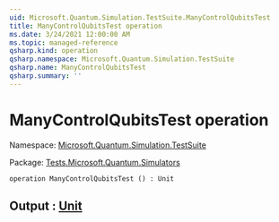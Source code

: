 ```yaml
---
uid: Microsoft.Quantum.Simulation.TestSuite.ManyControlQubitsTest
title: ManyControlQubitsTest operation
ms.date: 3/24/2021 12:00:00 AM
ms.topic: managed-reference
qsharp.kind: operation
qsharp.namespace: Microsoft.Quantum.Simulation.TestSuite
qsharp.name: ManyControlQubitsTest
qsharp.summary: ''
---
```


# ManyControlQubitsTest operation

Namespace: [Microsoft.Quantum.Simulation.TestSuite](xref:Microsoft.Quantum.Simulation.TestSuite)

Package: [Tests.Microsoft.Quantum.Simulators](https://nuget.org/packages/Tests.Microsoft.Quantum.Simulators)




```qsharp
operation ManyControlQubitsTest () : Unit
```


## Output : [Unit](xref:microsoft.quantum.lang-ref.unit)


